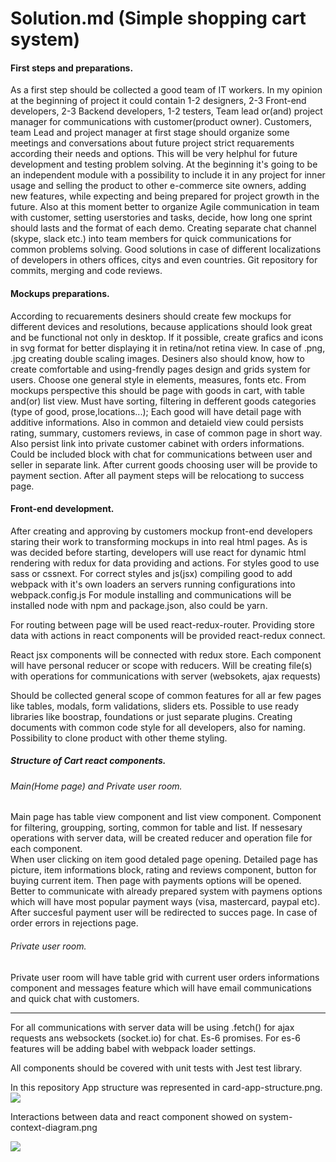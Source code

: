 # Solution.md (Simple shopping cart system)


<h4>First steps and preparations.</h4>

As a first step should be collected a good team of IT workers.
In my opinion at the beginning of project it could contain 1-2 designers, 2-3 Front-end developers, 2-3 Backend developers, 1-2 testers, Team lead or(and) project manager for communications with customer(product owner).
Customers, team Lead and project manager at first stage should organize some meetings and conversations about future project strict requarements  according their needs and options. 
This will be very helphul for future development and testing problem solving.
At the beginning it's going to be an independent module with a possibility to include it in any project for inner usage and selling the product to other e-commerce site owners, adding new features, while expecting and being prepared for project growth in the future.
Also at this moment better to organize Agile communication in team with customer, setting userstories and tasks, decide, how long one sprint should lasts and the format of each demo.
Creating separate chat channel (skype, slack etc.) into team members for quick communications for common problems solving. Good solutions in case of different localizations of developers in others offices, citys and even countries.
Git repository for commits, merging and code reviews.

<h4>Mockups preparations.</h4>

According to recuarements desiners should create few mockups for different devices and resolutions, because applications should look great and be functional not only in desktop. 
If it possible, create grafics and icons in svg format for better displaying it in retina/not retina view. In case of .png, .jpg creating double scaling images. 
Desiners also should know, how to create comfortable and using-frendly pages design and grids system for users. Choose one general style in elements, measures, fonts etc.
From mockups perspective this should be page with goods in cart, with table and(or) list view. Must have sorting, filtering in defferent goods categories (type of good, prose,locations...);
Each good will have detail page with additive informations. Also in common and detaield view could persists rating, summary, customers reviews, in case of common page in short way. Also persist link into private customer cabinet with orders informations. Could be included block with chat for communications between user and seller in separate link.
After current goods choosing user will be provide to payment section. After all payment steps will be relocationg to success page.

<h4>Front-end development.</h4>

After creating and approving by customers mockup front-end developers staring their work to transforming mockups in into real html pages.
As is was decided before starting, developers will use react for dynamic html rendering with redux for data providing and actions.
For styles good to use sass or cssnext. For correct styles and js(jsx) compiling good to add webpack with it's own loaders an servers running configurations into webpack.config.js
For module installing and communications will be installed node with npm and package.json, also could be yarn. 

For routing between page will be used react-redux-router. Providing store data with actions in react components will be provided react-redux connect.

React jsx components will be connected with redux store. Each component will have personal reducer or scope with reducers. Will be creating file(s) with operations for communications with server (websokets, ajax requests)

Should be collected general scope of common features for all ar few pages like tables, modals, form validations, sliders ets. Possible to use ready libraries like boostrap, foundations or just separate plugins.
Creating documents with common code style for all developers, also for naming. Possibility to clone product with other theme styling.

<h5>Structure of Cart react components.</h5>

<h6>Main(Home page) and Private user room.</h6>

Main page has table view component and list view component. Component for filtering, groupping, sorting, common for table and list.
If nessesary operations with server data, will be created reducer and operation file for each component.  
When user clicking on item good detaled page opening. Detailed page has picture, item informations block, rating and reviews component, button for buying current item.
Then page with payments options will be opened. Better to communicate with already prepared system with paymens options which will have most popular payment ways (visa, mastercard, paypal etc).
After succesful payment user will be redirected to succes page. In case of order errors in rejections page.

<h6>Private user room.</h6>

Private user room will have table grid with current user orders informations component and messages feature which will have email communications and quick chat with customers.

<hr/>

For all communications with server data will be using .fetch() for ajax requests ans websockets (socket.io) for chat. Es-6 promises. For es-6 features will be adding babel with webpack loader settings.

All components should be covered with unit tests with Jest test library.

In this repository App structure was represented in card-app-structure.png.
<img src="https://github.com/effel/tech-test/blob/master/card-app-structure.png">

<p>Interactions between data and react component showed on system-context-diagram.png </p>
<img src="https://github.com/effel/tech-test/blob/master/system-context-diagram.png">
